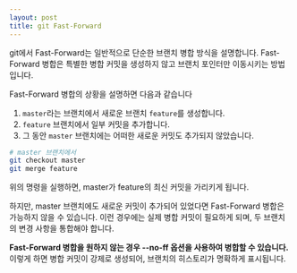 ```yaml
---
layout: post
title: git Fast-Forward
---
```


git에서 Fast-Forward는 일반적으로 단순한 브랜치 병합 방식을 설명합니다. 
Fast-Forward 병합은 특별한 병합 커밋을 생성하지 않고 브랜치 포인터만 이동시키는 방법입니다.

Fast-Forward 병합의 상황을 설명하면 다음과 같습니다
1. `master`라는 브랜치에서 새로운 브랜치 `feature`를 생성합니다.
2. `feature` 브랜치에서 일부 커밋을 추가합니다.
3. 그 동안 `master` 브랜치에는 어떠한 새로운 커밋도 추가되지 않았습니다.

~~~bash
# master 브랜치에서
git checkout master
git merge feature
~~~
위의 명령을 실행하면, master가 feature의 최신 커밋을 가리키게 됩니다.

하지만, master 브랜치에도 새로운 커밋이 추가되어 있었다면 Fast-Forward 병합은 가능하지 않을 수 있습니다. 
이런 경우에는 실제 병합 커밋이 필요하게 되며, 두 브랜치의 변경 사항을 통합해야 합니다.

**Fast-Forward 병합을 원하지 않는 경우 --no-ff 옵션을 사용하여 병합할 수 있습니다.** 
이렇게 하면 병합 커밋이 강제로 생성되어, 브랜치의 히스토리가 명확하게 표시됩니다.
